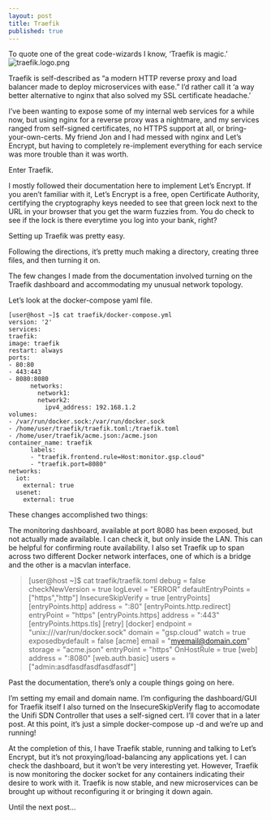 ```yaml
---
layout: post
title: Traefik
published: true
---
```


To quote one of the great code-wizards I know, ‘Traefik is magic.’
![traefik.logo.png]({{site.baseurl}}/_posts/traefik.logo.png)

Traefik is self-described as “a modern HTTP reverse proxy and load balancer made to deploy microservices with ease.”  I’d rather call it ‘a way better alternative to nginx that also solved my SSL certificate headache.’

I’ve been wanting to expose some of my internal web services for a while now, but using nginx for a reverse proxy was a nightmare, and my services ranged from self-signed certificates, no HTTPS support at all, or bring-your-own-certs. My friend Jon and I had messed with nginx and Let’s Encrypt, but having to completely re-implement everything for each service was more trouble than it was worth.

Enter Traefik.

I mostly followed their documentation here to implement Let’s Encrypt. If you aren’t familiar with it, Let’s Encrypt is a free, open Certificate Authority, certifying the cryptography keys needed to see that green lock next to the URL in your browser that you get the warm fuzzies from. You do check to see if the lock is there everytime you log into your bank, right?

Setting up Traefik was pretty easy.

Following the directions, it’s pretty much making a directory, creating three files, and then turning it on.

The few changes I made from the documentation involved turning on the Traefik dashboard and accommodating my unusual network topology.

Let’s look at the docker-compose yaml file.


    [user@host ~]$ cat traefik/docker-compose.yml
    version: '2'
    services:
    traefik:
    image: traefik
    restart: always
    ports:
    - 80:80
    - 443:443
    - 8080:8080
          networks:
            network1:
            network2:
              ipv4_address: 192.168.1.2
    volumes:
    - /var/run/docker.sock:/var/run/docker.sock
    - /home/user/traefik/traefik.toml:/traefik.toml
    - /home/user/traefik/acme.json:/acme.json
    container_name: traefik
          labels:
          - "traefik.frontend.rule=Host:monitor.gsp.cloud"
          - "traefik.port=8080"
    networks:
      iot:
        external: true
      usenet:
        external: true

These changes accomplished two things:

The monitoring dashboard, available at port 8080 has been exposed, but not actually made available. I can check it, but only inside the LAN. This can be helpful for confirming route availability.
I also set Traefik up to span across two different Docker network interfaces, one of which is a bridge and the other is a macvlan interface.

> [user@host ~]$ cat traefik/traefik.toml debug = false checkNewVersion
> = true logLevel = "ERROR" defaultEntryPoints = ["https","http"] InsecureSkipVerify = true [entryPoints] [entryPoints.http] address =
> ":80" [entryPoints.http.redirect] entryPoint = "https"
> [entryPoints.https] address = ":443" [entryPoints.https.tls] [retry]
> [docker] endpoint = "unix:///var/run/docker.sock"   domain =
> "gsp.cloud" watch = true exposedbydefault = false [acme]   email =
> "myemail@domain.com" storage = "acme.json" entryPoint = "https"
> OnHostRule = true [web]   address = ":8080" [web.auth.basic]   users =
> ["admin:asdfasdfasdfasdfasdf"]

Past the documentation, there’s only a couple things going on here.

I’m setting my email and domain name.
I’m configuring the dashboard/GUI for Traefik itself
I also turned on the InsecureSkipVerify flag to accomodate the Unifi SDN Controller that uses a self-signed cert. I’ll cover that in a later post.
At this point, it’s just a simple docker-compose up -d and we’re up and running!

At the completion of this, I have Traefik stable, running and talking to Let’s Encrypt, but it’s not proxying/load-balancing any applications yet. I can check the dashboard, but it won’t be very interesting yet. However, Traefik is now monitoring the docker socket for any containers indicating their desire to work with it. Traefik is now stable, and new microservices can be brought up without reconfiguring it or bringing it down again.

Until the next post…
